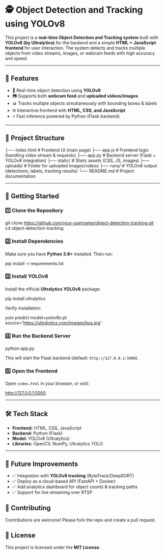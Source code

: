 # 🕵️ Object Detection and Tracking using YOLOv8  

This project is a **real-time Object Detection and Tracking system** built with **YOLOv8 (by Ultralytics)** for the backend and a simple **HTML + JavaScript frontend** for user interaction. The system detects and tracks multiple objects from video streams, images, or webcam feeds with high accuracy and speed.  

---

## 📌 Features
- 🎯 Real-time object detection using **YOLOv8**  
- 📷 Supports both **webcam feed** and **uploaded videos/images**  
- 📊 Tracks multiple objects simultaneously with bounding boxes & labels  
- 🌐 Interactive frontend with **HTML, CSS, and JavaScript**  
- ⚡ Fast inference powered by Python (Flask backend)  

---

## 📂 Project Structure

├── index.html        # Frontend UI (main page)
├── app.js            # Frontend logic (handling video stream & requests)
├── app.py            # Backend server (Flask + YOLOv8 integration)
├── static/           # Static assets (CSS, JS, images)
├── uploads/          # Folder for uploaded images/videos
├── runs/             # YOLOv8 output (detections, labels, tracking results)
└── README.md         # Project documentation



---

## 🚀 Getting Started

### 1️⃣ Clone the Repository
git clone https://github.com/your-username/object-detection-tracking.git
cd object-detection-tracking


### 2️⃣ Install Dependencies

Make sure you have **Python 3.8+** installed. Then run:

pip install -r requirements.txt


### 3️⃣ Install YOLOv8

Install the official **Ultralytics YOLOv8** package:

pip install ultralytics


Verify installation:


yolo predict model=yolov8n.pt source='https://ultralytics.com/images/bus.jpg'


### 4️⃣ Run the Backend Server


python app.py

This will start the Flask backend (default: `http://127.0.0.1:5000`).

### 5️⃣ Open the Frontend

Open `index.html` in your browser, or visit:

http://127.0.0.1:5000


---

## 🛠️ Tech Stack

* **Frontend:** HTML, CSS, JavaScript
* **Backend:** Python (Flask)
* **Model:** YOLOv8 (Ultralytics)
* **Libraries:** OpenCV, NumPy, Ultralytics YOLO

---

## 🎯 Future Improvements

* ✅ Integration with **YOLOv8 tracking** (ByteTrack/DeepSORT)
* ✅ Deploy as a cloud-based API (FastAPI + Docker)
* ✅ Add analytics dashboard for object counts & tracking paths
* ✅ Support for live streaming over RTSP



## 🤝 Contributing

Contributions are welcome! Please fork the repo and create a pull request.



## 📜 License

This project is licensed under the **MIT License**.

